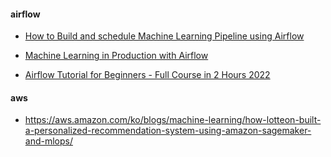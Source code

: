 #### airflow ####

* [How to Build and schedule Machine Learning Pipeline using Airflow](https://www.youtube.com/watch?v=Hlvy4fPW6nE)

* [Machine Learning in Production with Airflow](https://www.youtube.com/watch?v=xS2wTgcWE3k)
  
* [Airflow Tutorial for Beginners - Full Course in 2 Hours 2022](https://www.youtube.com/watch?v=K9AnJ9_ZAXE&list=PLwFJcsJ61oujAqYpMp1kdUBcPG0sE0QMT)


#### aws ####

* https://aws.amazon.com/ko/blogs/machine-learning/how-lotteon-built-a-personalized-recommendation-system-using-amazon-sagemaker-and-mlops/
